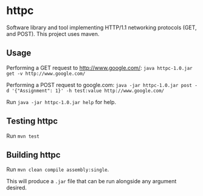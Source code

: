 # httpc
Software library and tool implementing HTTP/1.1 networking protocols (GET, and POST). This project uses maven.

## Usage

Performing a GET request to http://www.google.com/: `java httpc-1.0.jar get -v http://www.google.com/`

Performing a POST request to google.com: `java -jar httpc-1.0.jar post -d '{"Assignment": 1}' -h test:value http://www.google.com/`

Run `java -jar httpc-1.0.jar help` for help.

## Testing httpc

Run `mvn test`

## Building httpc

Run `mvn clean compile assembly:single`.

This will produce a `.jar` file that can be run alongside any argument desired.
